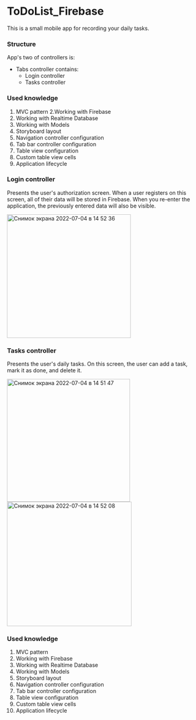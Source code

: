 # ToDoList_Firebase

This is a small mobile app for recording your daily tasks.

### Structure
App's two of controllers is:
- Tabs controller contains:
    - Login controller
    - Tasks controller

### Used knowledge
1. MVC pattern
2.Working with Firebase
3. Working with Realtime Database
4. Working with Models
6. Storyboard layout
7. Navigation controller configuration
8. Tab bar controller configuration
9. Table view configuration
10. Custom table view cells
11. Application lifecycle

### Login controller

Presents the user's authorization screen.
When a user registers on this screen, all of their data will be stored in Firebase. When you re-enter the application, the previously entered data will also be visible.

<img width="323" alt="Снимок экрана 2022-07-04 в 14 52 36" src="https://user-images.githubusercontent.com/51018025/177157378-4fbac210-3868-4d70-b216-ba3e082b07fe.png">

### Tasks controller

Presents the user's daily tasks.
On this screen, the user can add a task, mark it as done, and delete it.

<img width="321" alt="Снимок экрана 2022-07-04 в 14 51 47" src="https://user-images.githubusercontent.com/51018025/177157481-ef4c8ed2-9dd2-4eaf-a6d2-8eca90deffe5.png">  <img width="325" alt="Снимок экрана 2022-07-04 в 14 52 08" src="https://user-images.githubusercontent.com/51018025/177157513-65337db8-2164-4b8e-bdc4-7a951dc5fb67.png">

### Used knowledge
1. MVC pattern
2. Working with Firebase
3. Working with Realtime Database
4. Working with Models
6. Storyboard layout
7. Navigation controller configuration
8. Tab bar controller configuration
9. Table view configuration
10. Custom table view cells
11. Application lifecycle
